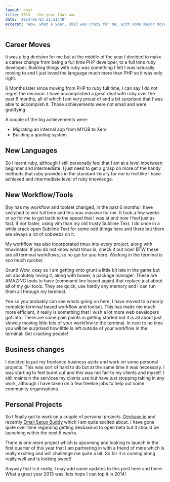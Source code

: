 ```yaml
---
layout: post
title: 2013 - the year that was
date: '2014-01-03 21:51:48'
excerpt: "Wow, what a year, 2013 was crazy for me, with some major moves and some pretty full on projects to boot, 2013 was super interesting and fun!"
---
```


## Career Moves
It was a big decision for me but at the middle of the year I decided to make a career change from being a full time PHP developer, to a full time ruby developer. 
Building things with ruby was something I felt I was naturally moving to and I just loved the language much more than PHP so it was only right. 

6 Months later since moving from PHP to ruby full time, I can say I do not regret the decision. I have accomplished a great deal with ruby over the past 6 months, all of which I am very proud of and a bit surprised that I was able to accomplish it. Those achievements were not small and were gratifying.

A couple of the big achievements were:
- Migrating an internal app from MYOB to Xero
- Building a quoting system

## New Languages
So I learnt ruby, although I still personally feel that I am at a level inbetween beginner and intermediate. I just need to get a grasp on more of the handy methods that ruby provides in the standard library for me to feel like I have achieved and intermediate level of ruby knowledge.

## New Workflow/Tools
Boy has my workflow and toolset changed, in the past 6 months I have switched to vim full time and this was massive for me. It took a few weeks or so for me to get back to the speed that I was at and now I feel just as fast, if not faster, using vim than my old trusty Sublime Text. 
I do once in a while crack open Sublime Text for some odd things here and there but there are always a lot of cobwebs on it.

My workflow has also incorporated tmux into every project, along with  tmuxinator. If you do not know what tmux is, check it out now! BTW these are all terminal workflows, so no gui for you here.
Working in the terminal is soo much quicker.

Grunt! Wow, okay so I am getting onto grunt a little bit late in the game but am absolutely loving it, along with bower, a package manager. These are AMAZING tools to have (command line based again) that replace just about all of my gui tools. They are quick, use hardly any memory and I can run them all through my terminal.

Yea so you probably can see whats going on here, I have moved to a nearly complete terminal based workflow and toolset. This has made me much more efficient, it really is something that I wish a lot more web developers got into. There are some pain points in getting started but it is all about just slowely moving little bits of your workflow to the terminal. In next to no time you will be surprised how little is left outside of your workflow in the terminal. Get cracking people!

## Business changes
I decided to put my freelance business aside and work on some personal projects. This was sort of hard to do but at the same time it was necessary. I was starting to feel burnt out and this was not fair to my clients and myself. 
I sitll maintain the services my clients use but have just stopping taking in any work, although I have taken on a few freebie jobs to help out some community organisations.

## Personal Projects
So I finally got to work on a couple of personal projects. [Devbase.io](http://devbase.io) and recently [Email Setup Buddy](https://twitter.com/emailsetupbuddy) which I am quite excited about. I have gone quite over time regarding getting devbase.io to open beta but it should be launching within the next 6 weeks. 

There is one more project which is upcoming and looking to launch in the first quarter of this year that I am partnering in with a friend of mine which is really exciting and will challenge me quite a bit. So far it is coming along really well and is looking sweet!

Anyway that is it really, I may add some updates to this post here and there. What a great year 2013 was, lets hope I can top it in 2014!
